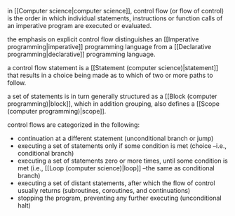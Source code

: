 in [[Computer science|computer science]], control flow (or flow of control) is the order in which individual statements, instructions or function calls of an imperative program are executed or evaluated. 

the emphasis on explicit control flow distinguishes an [[Imperative programming|imperative]] programming language from a [[Declarative programming|declarative]] programming language.

a control flow statement is a [[Statement (computer science)|statement]] that results in a choice being made as to which of two or more paths to follow.

a set of statements is in turn generally structured as a [[Block (computer programming)|block]], which in addition grouping, also defines a [[Scope (computer programming)|scope]].

control flows are categorized in the following:

- continuation at a different statement (unconditional branch or jump)
- executing a set of statements only if some condition is met (choice –i.e., conditional branch)
- executing a set of statements zero or more times, until some condition is met (i.e., [[Loop (computer science)|loop]] –the same as conditional branch)
- executing a set of distant statements, after which the flow of control usually returns (subroutines, coroutines, and continuations)
- stopping the program, preventing any further executing (unconditional halt)
